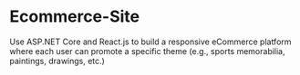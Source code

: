 # Ecommerce-Site
Use ASP.NET Core and React.js to build a responsive eCommerce platform where each user can promote a specific theme (e.g., sports memorabilia, paintings, drawings, etc.)
